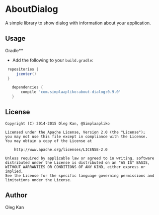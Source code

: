 # AboutDialog
A simple library to show dialog with information about your application.

## Usage

Gradle**

 - 	Add the following to your `build.gradle`:
 ```gradle
  repositories {
      jcenter()
  }

    dependencies {
        compile 'com.simplaapliko:about-dialog:0.9.0'
    }
```

## License

    Copyright (C) 2014-2015 Oleg Kan, @Simplaapliko
    
    Licensed under the Apache License, Version 2.0 (the "License");
    you may not use this file except in compliance with the License.
    You may obtain a copy of the License at 
    
        http://www.apache.org/licenses/LICENSE-2.0
    
    Unless required by applicable law or agreed to in writing, software 
    distributed under the License is distributed on an "AS IS" BASIS,
    WITHOUT WARRANTIES OR CONDITIONS OF ANY KIND, either express or implied.
    See the License for the specific language governing permissions and 
    limitations under the License.

## Author

Oleg Kan
